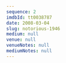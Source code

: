 ```yaml
---
sequence: 2
imdbId: tt0038787
date: 2008-03-04
slug: notorious-1946
medium: null
venue: null
venueNotes: null
mediumNotes: null
---
```


